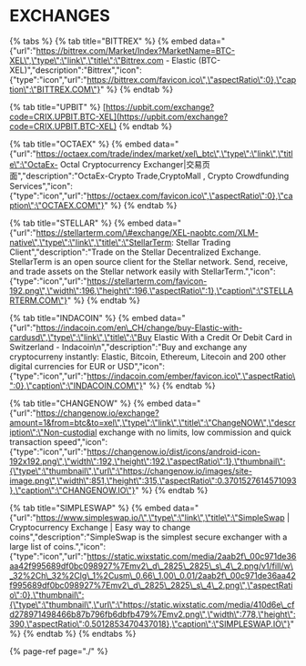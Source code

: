 # EXCHANGES

{% tabs %}
{% tab title="BITTREX" %}
{% embed data="{\"url\":\"https://bittrex.com/Market/Index?MarketName=BTC-XEL\",\"type\":\"link\",\"title\":\"Bittrex.com - Elastic \(BTC-XEL\)\",\"description\":\"Bittrex\",\"icon\":{\"type\":\"icon\",\"url\":\"https://bittrex.com/favicon.ico\",\"aspectRatio\":0},\"caption\":\"BITTREX.COM\"}" %}
{% endtab %}

{% tab title="UPBIT" %}
[https://upbit.com/exchange?code=CRIX.UPBIT.BTC-XEL](https://upbit.com/exchange?code=CRIX.UPBIT.BTC-XEL)
{% endtab %}

{% tab title="OCTAEX" %}
{% embed data="{\"url\":\"https://octaex.com/trade/index/market/xel\_btc\",\"type\":\"link\",\"title\":\"OctaEx- Octal Cryptocurrency Exchanger\|交易页面\",\"description\":\"OctaEx-Crypto Trade,CryptoMall , Crypto Crowdfunding Services\",\"icon\":{\"type\":\"icon\",\"url\":\"https://octaex.com/favicon.ico\",\"aspectRatio\":0},\"caption\":\"OCTAEX.COM\"}" %}
{% endtab %}

{% tab title="STELLAR" %}
{% embed data="{\"url\":\"https://stellarterm.com/\#exchange/XEL-naobtc.com/XLM-native\",\"type\":\"link\",\"title\":\"StellarTerm: Stellar Trading Client\",\"description\":\"Trade on the Stellar Decentralized Exchange. StellarTerm is an open source client for the Stellar network. Send, receive, and trade assets on the Stellar network easily with StellarTerm.\",\"icon\":{\"type\":\"icon\",\"url\":\"https://stellarterm.com/favicon-192.png\",\"width\":196,\"height\":196,\"aspectRatio\":1},\"caption\":\"STELLARTERM.COM\"}" %}
{% endtab %}

{% tab title="INDACOIN" %}
{% embed data="{\"url\":\"https://indacoin.com/en\_CH/change/buy-Elastic-with-cardusd\",\"type\":\"link\",\"title\":\"Buy Elastic With a Credit Or Debit Card in Switzerland - Indacoin\\n\",\"description\":\"Buy and exchange any cryptocurreny instantly: Elastic, Bitcoin, Ethereum, Litecoin and 200 other digital currencies for EUR or USD\",\"icon\":{\"type\":\"icon\",\"url\":\"https://indacoin.com/ember/favicon.ico\",\"aspectRatio\":0},\"caption\":\"INDACOIN.COM\"}" %}
{% endtab %}

{% tab title="CHANGENOW" %}
{% embed data="{\"url\":\"https://changenow.io/exchange?amount=1&from=btc&to=xel\",\"type\":\"link\",\"title\":\"ChangeNOW\",\"description\":\"Non-custodial exchange with no limits, low commission and quick transaction speed\",\"icon\":{\"type\":\"icon\",\"url\":\"https://changenow.io/dist/icons/android-icon-192x192.png\",\"width\":192,\"height\":192,\"aspectRatio\":1},\"thumbnail\":{\"type\":\"thumbnail\",\"url\":\"https://changenow.io/images/site-image.png\",\"width\":851,\"height\":315,\"aspectRatio\":0.3701527614571093},\"caption\":\"CHANGENOW.IO\"}" %}
{% endtab %}

{% tab title="SIMPLESWAP" %}
{% embed data="{\"url\":\"https://www.simpleswap.io/\",\"type\":\"link\",\"title\":\"SimpleSwap \| Cryptocurrency Exchange \| Easy way to change coins\",\"description\":\"SimpleSwap is the simplest secure exchanger with a large list of coins.\",\"icon\":{\"type\":\"icon\",\"url\":\"https://static.wixstatic.com/media/2aab2f\_00c971de36aa42f995689df0bc098927%7Emv2\_d\_2825\_2825\_s\_4\_2.png/v1/fill/w\_32%2Ch\_32%2Clg\_1%2Cusm\_0.66\_1.00\_0.01/2aab2f\_00c971de36aa42f995689df0bc098927%7Emv2\_d\_2825\_2825\_s\_4\_2.png\",\"aspectRatio\":0},\"thumbnail\":{\"type\":\"thumbnail\",\"url\":\"https://static.wixstatic.com/media/410d6e\_cfd278971498466b87b796fb6dbfb479%7Emv2.png\",\"width\":778,\"height\":390,\"aspectRatio\":0.5012853470437018},\"caption\":\"SIMPLESWAP.IO\"}" %}
{% endtab %}
{% endtabs %}

{% page-ref page="./" %}

